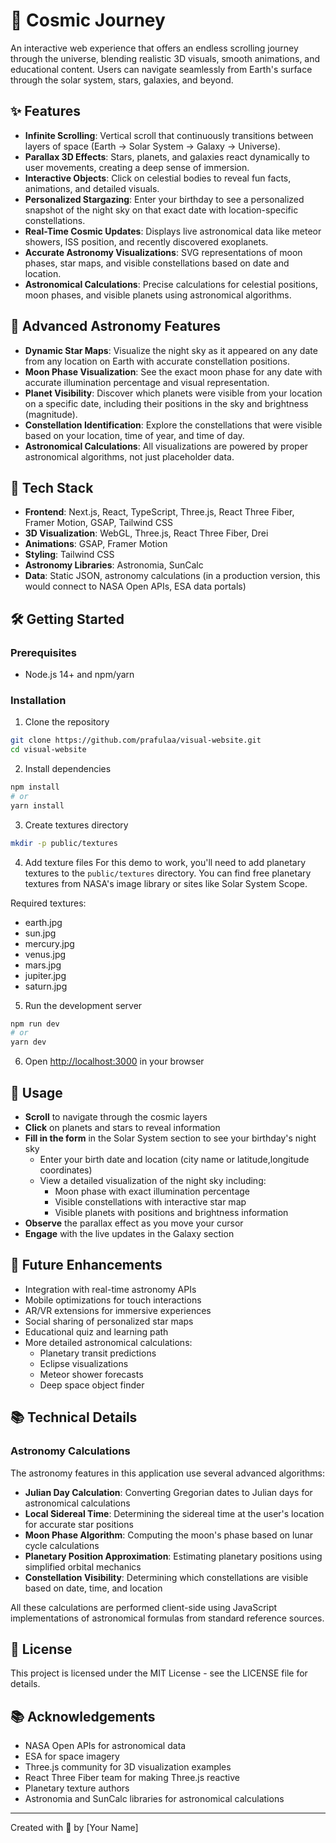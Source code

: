 # 🌌 Cosmic Journey

An interactive web experience that offers an endless scrolling journey through the universe, blending realistic 3D visuals, smooth animations, and educational content. Users can navigate seamlessly from Earth's surface through the solar system, stars, galaxies, and beyond.

## ✨ Features

- **Infinite Scrolling**: Vertical scroll that continuously transitions between layers of space (Earth → Solar System → Galaxy → Universe).
- **Parallax 3D Effects**: Stars, planets, and galaxies react dynamically to user movements, creating a deep sense of immersion.
- **Interactive Objects**: Click on celestial bodies to reveal fun facts, animations, and detailed visuals.
- **Personalized Stargazing**: Enter your birthday to see a personalized snapshot of the night sky on that exact date with location-specific constellations.
- **Real-Time Cosmic Updates**: Displays live astronomical data like meteor showers, ISS position, and recently discovered exoplanets.
- **Accurate Astronomy Visualizations**: SVG representations of moon phases, star maps, and visible constellations based on date and location.
- **Astronomical Calculations**: Precise calculations for celestial positions, moon phases, and visible planets using astronomical algorithms.

## 🔭 Advanced Astronomy Features

- **Dynamic Star Maps**: Visualize the night sky as it appeared on any date from any location on Earth with accurate constellation positions.
- **Moon Phase Visualization**: See the exact moon phase for any date with accurate illumination percentage and visual representation.
- **Planet Visibility**: Discover which planets were visible from your location on a specific date, including their positions in the sky and brightness (magnitude).
- **Constellation Identification**: Explore the constellations that were visible based on your location, time of year, and time of day.
- **Astronomical Calculations**: All visualizations are powered by proper astronomical algorithms, not just placeholder data.

## 🚀 Tech Stack

- **Frontend**: Next.js, React, TypeScript, Three.js, React Three Fiber, Framer Motion, GSAP, Tailwind CSS
- **3D Visualization**: WebGL, Three.js, React Three Fiber, Drei
- **Animations**: GSAP, Framer Motion
- **Styling**: Tailwind CSS
- **Astronomy Libraries**: Astronomia, SunCalc
- **Data**: Static JSON, astronomy calculations (in a production version, this would connect to NASA Open APIs, ESA data portals)

## 🛠️ Getting Started

### Prerequisites

- Node.js 14+ and npm/yarn

### Installation

1. Clone the repository
```bash
git clone https://github.com/prafulaa/visual-website.git
cd visual-website
```

2. Install dependencies
```bash
npm install
# or
yarn install
```

3. Create textures directory
```bash
mkdir -p public/textures
```

4. Add texture files
For this demo to work, you'll need to add planetary textures to the `public/textures` directory. You can find free planetary textures from NASA's image library or sites like Solar System Scope.

Required textures:
- earth.jpg
- sun.jpg
- mercury.jpg
- venus.jpg
- mars.jpg
- jupiter.jpg
- saturn.jpg

5. Run the development server
```bash
npm run dev
# or
yarn dev
```

6. Open [http://localhost:3000](http://localhost:3000) in your browser

## 🌟 Usage

- **Scroll** to navigate through the cosmic layers
- **Click** on planets and stars to reveal information
- **Fill in the form** in the Solar System section to see your birthday's night sky
  - Enter your birth date and location (city name or latitude,longitude coordinates)
  - View a detailed visualization of the night sky including:
    - Moon phase with exact illumination percentage
    - Visible constellations with interactive star map
    - Visible planets with positions and brightness information
- **Observe** the parallax effect as you move your cursor
- **Engage** with the live updates in the Galaxy section

## 🔮 Future Enhancements

- Integration with real-time astronomy APIs
- Mobile optimizations for touch interactions
- AR/VR extensions for immersive experiences
- Social sharing of personalized star maps
- Educational quiz and learning path
- More detailed astronomical calculations:
  - Planetary transit predictions
  - Eclipse visualizations
  - Meteor shower forecasts
  - Deep space object finder

## 📚 Technical Details

### Astronomy Calculations

The astronomy features in this application use several advanced algorithms:

- **Julian Day Calculation**: Converting Gregorian dates to Julian days for astronomical calculations
- **Local Sidereal Time**: Determining the sidereal time at the user's location for accurate star positions
- **Moon Phase Algorithm**: Computing the moon's phase based on lunar cycle calculations
- **Planetary Position Approximation**: Estimating planetary positions using simplified orbital mechanics
- **Constellation Visibility**: Determining which constellations are visible based on date, time, and location

All these calculations are performed client-side using JavaScript implementations of astronomical formulas from standard reference sources.

## 📝 License

This project is licensed under the MIT License - see the LICENSE file for details.

## 📚 Acknowledgements

- NASA Open APIs for astronomical data
- ESA for space imagery
- Three.js community for 3D visualization examples
- React Three Fiber team for making Three.js reactive
- Planetary texture authors
- Astronomia and SunCalc libraries for astronomical calculations

---

Created with 💫 by [Your Name] 
